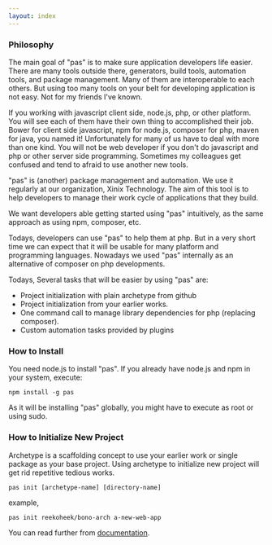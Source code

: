 ```yaml
---
layout: index
---
```


### Philosophy

The main goal of "pas" is to make sure application developers life easier. There are many tools outside there, generators, build tools, automation tools, and package management. Many of them are interoperable to each others. But using too many tools on your belt for developing application is not easy. Not for my friends I've known. 

If you working with javascript client side, node.js, php, or other platform. You will see each of them have their own thing to accomplished their job. Bower for client side javascript, npm for node.js, composer for php, maven for java, you named it! Unfortunately for many of us have to deal with more than one kind. You will not be web developer if you don't do javascript and php or other server side programming. Sometimes my colleagues get confused and tend to afraid to use another new tools.

"pas" is (another) package management and automation. We use it regularly at our organization, Xinix Technology. The aim of this tool is to help developers to manage their work cycle of applications that they build. 

We want developers able getting started using "pas" intuitively, as the same approach as using npm, composer, etc.

Todays, developers can use "pas" to help them at php. But in a very short time we can expect that it will be usable for many platform and programming languages. Nowadays we used "pas" internally as an alternative of composer on php developments.

Todays, Several tasks that will be easier by using "pas" are:

- Project initialization with plain archetype from github
- Project initialization from your earlier works.
- One command call to manage library dependencies for php (replacing composer).
- Custom automation tasks provided by plugins
  
### How to Install

You need node.js to install "pas". If you already have node.js and npm in your system, execute:

```
npm install -g pas
```

As it will be installing "pas" globally, you might have to execute as root or using sudo.

### How to Initialize New Project

Archetype is a scaffolding concept to use your earlier work or single package as your base project. Using archetype to initialize new project will get rid repetitive tedious works.  

```
pas init [archetype-name] [directory-name]
```

example,

```
pas init reekoheek/bono-arch a-new-web-app
```

You can read further from <a href="docs/index.html">documentation</a>.